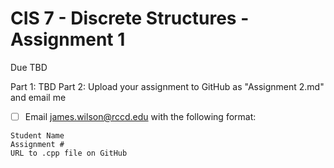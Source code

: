 # CIS 7 - Discrete Structures - Assignment 1
Due TBD

Part 1: TBD
Part 2: Upload your assignment to GitHub as "Assignment 2.md" and email me  
  - [ ] Email james.wilson@rccd.edu with the following format:

```
Student Name
Assignment #
URL to .cpp file on GitHub
```
